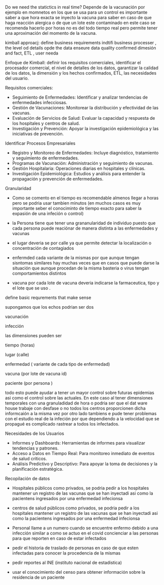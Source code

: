 Do we need the statictics in real time?
Depende de la vacunación por ejemplo en momnetos en los que se usa para un control es importante saber a que hora exacta se inyecto la vacuna para saber en caso de que haga reacción alergica o de que un lote este contaminado en este caso se recomenda hacerlo por horas no es del todo tiempo 
real pero permite tener una aproximación del momento de la vacuna. 

kimball approacj: define business requirements indtifi business processer , the level od details opde the data enseure data quality confirmed dimesión and fact, ETL , user needa

Enfoque de Kimball: definir los requisitos comerciales, identificar el procesador comercial, el nivel de detalles de los datos, garantizar la calidad de los datos, la dimensión y los hechos confirmados, ETL, las necesidades del usuario.

Requisitos comerciales:

- Seguimiento de Enfermedades: Identificar y analizar tendencias de enfermedades infecciosas.
- Gestión de Vacunaciones: Monitorear la distribución y efectividad de las vacunas.
- Evaluación de Servicios de Salud: Evaluar la capacidad y respuesta de los hospitales y centros de salud.
- Investigación y Prevención: Apoyar la investigación epidemiológica y las iniciativas de prevención.

Identificar Procesos Empresariales

- Registro y Monitoreo de Enfermedades: Incluye diagnóstico, tratamiento y seguimiento de enfermedades.
- Programas de Vacunación: Administración y seguimiento de vacunas.
- Gestión Hospitalaria: Operaciones diarias en hospitales y clínicas.
- Investigación Epidemiológica: Estudios y análisis para entender la propagación y prevención de enfermedades.

Granularidad

- Como se comento en el tiempo es recomendable almenos llegar a horas pero se podria usar tambien minutos (en muchos casos es muy importante seber el conociminto de tiempo exacto para saber la expasión de una infeción o control)

- la Persona tiene que tener una grananularidad de individuo puesto que cada persona puede reaciónar de manera distinta a las enfermedades y vacunas

- el lugar deveria se por calle ya que permite detectar la localización o concentración de contagiados

- enfermded cada variante de la mismas por que aunque tengan sisntomas similares hay muchas veces que en casos que puede darse la situación que aunque procedan de la misma basteria o virus  tengan comportamientos distintos 

- vacuna  por cada lote de vacuna deveria indicarse la farmaceutica, tipo  y el lote que se uso .

define basic requrements that make sense 


supongamos que los echos podrian ser dos

vacunación 

infección


las dimensiones pueden ser

tiempo (horas)

lugar (calle)

enfermedad ( variante de cada tipo de enfermedad)

vacuna (por  lote de vacuna id)

paciente (por persona )


todo esto puede ayudar a tener un mayor control sobre futuras epidemias asi como el control sobre las actuales. En este caso al tener dimensiones temporales con una granuladidad de hora o podria ser que el dat ware house trabaje con desfase o no todos los centros proporcionen dicha informcaión a la misma vez  por otro lado tambiens e pude tener problemas con el estudio real de la infeción por que dependiendo a la velocidad que se propagué es complicado  rastrear a todos los infectados.

Necesidades de los Usuarios

- Informes y Dashboards: Herramientas de informes para visualizar tendencias y patrones.
- Acceso a Datos en Tiempo Real: Para monitoreo inmediato de eventos de salud críticos.
- Análisis Predictivo y Descriptivo: Para apoyar la toma de decisiones y la planificación estratégica.


Recopilación de datos 

- Hospitales  públicos como privados, se podria pedir a los hospitales mantener un registro de las vacunas  que se han inyectadi asi como la pacientens ingresados por  una enfermedad infecionsa 

- centros de salud  públicos como privados, se podria pedir a los hospitales mantener un registro de las vacunas  que se han inyectadi asi como la pacientens ingresados por  una enfermedad infecionsa 

- Personal llame a un numero cuando se encuentre enfermo debido a una infección similar a como se actuo en el covid  concienciar a las personas para que reporten en caso de estar infectados 

- pedir el historia de traslado de personas en caso de que esten infectadas para conocer la procedencia de la mismas

- pedir reportes al   INE (instituto nacional de estadistica)

- usar el conocimiento del censo para obtener información sobre la residencia de un paciente
